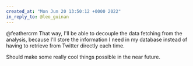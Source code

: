```yaml
---
created_at: "Mon Jun 20 13:50:12 +0000 2022"
in_reply_to: @leo_guinan
---
```


@feathercrm That way, I'll be able to decouple the data fetching from the analysis, because I'll store the information I need in my database instead of having to retrieve from Twitter directly each time.

Should make some really cool things possible in the near future.